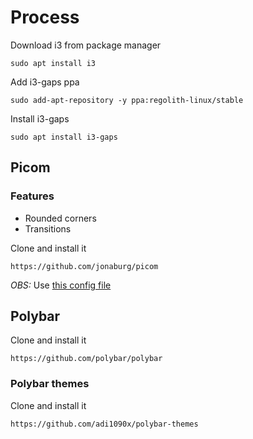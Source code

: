 # Process

Download i3 from package manager
```
sudo apt install i3
```

Add i3-gaps ppa
```
sudo add-apt-repository -y ppa:regolith-linux/stable
```

Install i3-gaps
```
sudo apt install i3-gaps
```

## Picom
### Features 
- Rounded corners
- Transitions

Clone and install it
```
https://github.com/jonaburg/picom
```

*OBS:* Use [this config file](.config/picom/picom.conf)


## Polybar

Clone and install it
```
https://github.com/polybar/polybar
```
### Polybar themes
Clone and install it

```
https://github.com/adi1090x/polybar-themes
```

